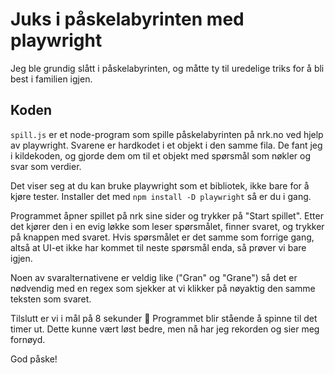 # Juks i påskelabyrinten med playwright

Jeg ble grundig slått i påskelabyrinten, og måtte ty til uredelige triks for å bli best i familien igjen. 

## Koden

`spill.js` er et node-program som spille påskelabyrinten på nrk.no ved hjelp av playwright. Svarene er hardkodet i et objekt i den samme fila. De fant jeg i kildekoden, og gjorde dem om til et objekt med spørsmål som nøkler og svar som verdier. 

Det viser seg at du kan bruke playwright som et bibliotek, ikke bare for å kjøre tester. Installer det med `npm install -D playwright` så er du i gang. 

Programmet åpner spillet på nrk sine sider og trykker på "Start spillet". Etter det kjører den i en evig løkke som leser spørsmålet, finner svaret, og trykker på knappen med svaret. Hvis spørsmålet er det samme som forrige gang, altså at UI-et ikke har kommet til neste spørsmål enda, så prøver vi bare igjen. 

Noen av svaralternativene er veldig like ("Gran" og "Grane") så det er nødvendig med en regex som sjekker at vi klikker på nøyaktig den samme teksten som svaret. 

Tilslutt er vi i mål på 8 sekunder 🎉 Programmet blir stående å spinne til det timer ut. Dette kunne vært løst bedre, men nå har jeg rekorden og sier meg fornøyd.

God påske!
